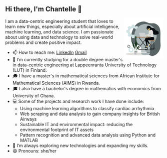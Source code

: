 ## Hi there, I'm Chantelle 👋
<img width="25%" align="right" alt="Github"
src="https://github.com/ChantelleAA/ChantelleAA/blob/main/94528-programmer.gif" />

I am a data-centric engineering student that loves to learn new things, especially about artificial intelligence, machine learning, and data science. I am passionate about using data and technology to solve real-world problems and create positive impact.

- 📫 How to reach me: [LinkedIn](www.linkedin.com/in/chantelle-amoako-atta-4791671b9/) [Gmail](chantelle.amoako-atta@aims.ac.rw)
- 🌱 I’m currently studying for a double degree master's in data-centric engineering at Lappeenranta University of Technology (LUT) in Finland.
- 🎓 I have a master's in mathematical sciences from African Institute for Mathematical Sciences (AIMS) in Rwanda.
- 🎓 I also have a bachelor's degree in mathematics with economics from University of Ghana.
- 💻 Some of the projects and research work I have done include:
  - Using machine learning algorithms to classify cardiac arrhythmia
  - Web scraping and data analysis to gain company insights for British Airways
  - Sustainable IT and environmental impact: reducing the environmental footprint of IT assets
  - Pattern recognition and advanced data analysis using Python and MATLAB
- 🔭 I’m always exploring new technologies and expanding my skills.
- 😄 Pronouns: she/her

<img src="https://komarev.com/ghpvc/?username=gpy1234&style=flat-square&color=blue"
alt=""/>
